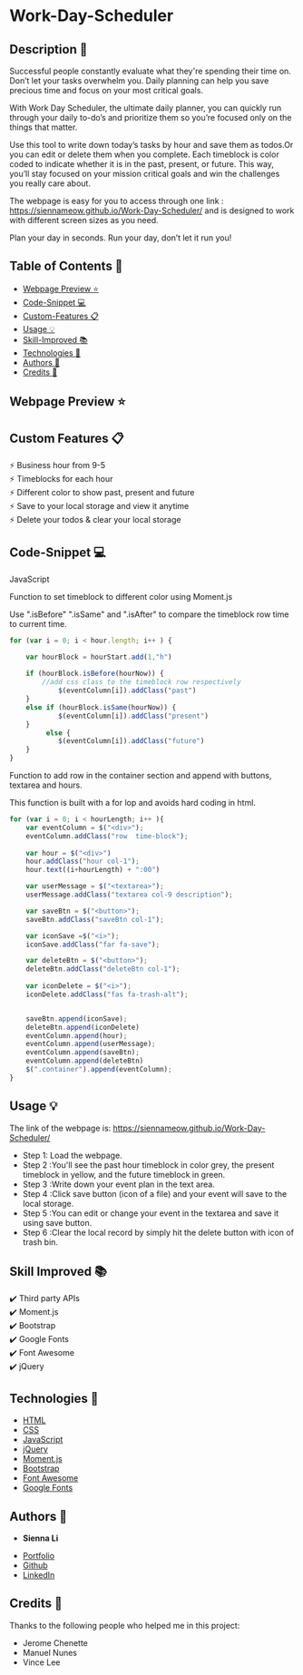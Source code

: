# Work-Day-Scheduler

## Description 📝 

Successful people constantly evaluate what they're spending their time on. Don’t let your tasks overwhelm you. Daily planning can help you save precious time and focus on your most critical goals.

With Work Day Scheduler, the ultimate daily planner, you can quickly run through your daily to-do’s and prioritize them so you’re focused only on the things that matter.

Use this tool to write down today’s tasks by hour and save them as todos.Or you can edit or delete them when you complete. Each timeblock is color coded to indicate whether it is in the past, present, or future. This way, you’ll stay focused on your mission critical goals and win the challenges you really care about.

The webpage is easy for you to access through one link : https://siennameow.github.io/Work-Day-Scheduler/ and is designed to work with different screen sizes as you need.

Plan your day in seconds. Run your day, don’t let it run you!


## Table of Contents 📖

* [Webpage Preview ⭐](#webpage-preview-)
* [Code-Snippet 💻](#code-snippet-)
* [Custom-Features 📋](#custom-features-)
* [Usage 💡](#usage-)
* [Skill-Improved 📚](#skill-improved-)
* [Technologies 🔧](#technologies-)
* [Authors 👩](#authors-)
* [Credits 🙌](#credits-)

## Webpage Preview ⭐
 
 



## Custom Features 📋

⚡️ Business hour from 9-5\
⚡️ Timeblocks for each hour\
⚡️ Different color to show past, present and future\
⚡️ Save to your local storage and view it anytime\
⚡️ Delete your todos & clear your local storage

## Code-Snippet 💻

JavaScript

Function to set timeblock to different color using Moment.js

Use ".isBefore" ".isSame" and ".isAfter" to compare the timeblock row time to current time.

```JavaScript
for (var i = 0; i < hour.length; i++ ) {

    var hourBlock = hourStart.add(1,"h")
    
    if (hourBlock.isBefore(hourNow)) {
        //add css class to the timeblock row respectively
            $(eventColumn[i]).addClass("past")
    } 
    else if (hourBlock.isSame(hourNow)) {
            $(eventColumn[i]).addClass("present")
    }      
         else { 
            $(eventColumn[i]).addClass("future")
    }
}
```


Function to add row in the container section and append with buttons, textarea and hours.

This function is built with a for lop and avoids hard coding in html.

```JavaScript
for (var i = 0; i < hourLength; i++ ){
    var eventColumn = $("<div>");
    eventColumn.addClass("row  time-block");
        
    var hour = $("<div>")
    hour.addClass("hour col-1");
    hour.text((i+hourLength) + ":00")

    var userMessage = $("<textarea>");
    userMessage.addClass("textarea col-9 description");

    var saveBtn = $("<button>");
    saveBtn.addClass("saveBtn col-1");

    var iconSave =$("<i>");
    iconSave.addClass("far fa-save");

    var deleteBtn = $("<button>");
    deleteBtn.addClass("deleteBtn col-1");
        
    var iconDelete = $("<i>");
    iconDelete.addClass("fas fa-trash-alt");


    saveBtn.append(iconSave);
    deleteBtn.append(iconDelete)
    eventColumn.append(hour);
    eventColumn.append(userMessage);
    eventColumn.append(saveBtn);
    eventColumn.append(deleteBtn)
    $(".container").append(eventColumn);
}
```


## Usage 💡

The link of the webpage is: https://siennameow.github.io/Work-Day-Scheduler/

- Step 1: Load the webpage.
- Step 2 :You'll see the past hour timeblock in color grey, the present timeblock in yellow, and the future timeblock in green.
- Step 3 :Write down your event plan in the text area.
- Step 4 :Click save button (icon of a file) and your event will save to the local storage.
- Step 5 :You can edit or change your event in the textarea and save it using save button.
- Step 6 :Clear the local record by simply hit the delete button with icon of trash bin.


## Skill Improved 📚
✔️ Third party APIs\
✔️ Moment.js\
✔️ Bootstrap\
✔️ Google Fonts\
✔️ Font Awesome\
✔️ jQuery


## Technologies 🔧

* [HTML](https://developer.mozilla.org/en-US/docs/Web/HTML)
* [CSS](https://developer.mozilla.org/en-US/docs/Web/CSS)
* [JavaScript](https://developer.mozilla.org/en-US/docs/Web/JavaScript)
* [jQuery](https://jquery.com/)
* [Moment.js](https://momentjs.com/)
* [Bootstrap](https://getbootstrap.com/)
* [Font Awesome](https://fontawesome.com/)
* [Google Fonts](https://fonts.google.com//)

## Authors 👩

* **Sienna Li** 

- [Portfolio](#)
- [Github](https://github.com/siennameow)
- [LinkedIn](https://www.linkedin.com/in/hexuanli/)


## Credits 🙌

Thanks to the following people who helped me in this project:
- Jerome Chenette
- Manuel Nunes
- Vince Lee
